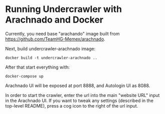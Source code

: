 Running Undercrawler with Arachnado and Docker
==============================================

Currently, you need base "arachando" image built from
https://github.com/TeamHG-Memex/arachnado.

Next, build undercrawler-arachnado image:

    docker build -t undercrawler-arachnado ..

After that start everything with:

    docker-compose up

Arachnado UI will be exposed at port 8888, and Autologin UI as 8088.

In order to start the crawler, enter the url
into the main "website URL" input in the Arachnado UI. If you want to tweak
any settings (described in the top-level README),
press a cog icon to the right of the url input.
